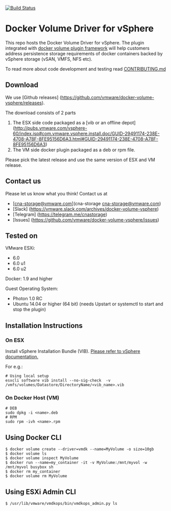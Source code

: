 [![Build Status](https://ci.vmware.run/api/badges/vmware/docker-volume-vsphere/status.svg)](https://ci.vmware.run/vmware/docker-volume-vsphere)

Docker Volume Driver for vSphere
================================

This repo hosts the Docker Volume Driver for vSphere. The plugin integrated with [docker volume
plugin framework](https://docs.docker.com/engine/extend/plugins_volume/) will help customers address persistence storage requirements of docker containers backed by vSphere storage (vSAN, VMFS, NFS etc). 

To read more about code development and testing read
[CONTRIBUTING.md](https://github.com/vmware/docker-volume-vsphere/blob/master/CONTRIBUTING.md)


## Download

We use [Github releases] (https://github.com/vmware/docker-volume-vsphere/releases).

The download consists of 2 parts

1. The ESX side code packaged as a [vib or an offline depot] (http://pubs.vmware.com/vsphere-60/index.jsp#com.vmware.vsphere.install.doc/GUID-29491174-238E-4708-A78F-8FE95156D6A3.html#GUID-29491174-238E-4708-A78F-8FE95156D6A3)
2. The VM side docker plugin packaged as a deb or rpm file. 

Please pick the latest release and use the same version of ESX and VM release.

## Contact us

Please let us know what you think! Contact us at 

* [cna-storage@vmware.com](cna-storage <cna-storage@vmware.com>)
* [Slack] (https://vmware.slack.com/archives/docker-volume-vsphere)
* [Telegram] (https://telegram.me/cnastorage)
* [Issues] (https://github.com/vmware/docker-volume-vsphere/issues)

## Tested on

VMware ESXi:
- 6.0
- 6.0 u1
- 6.0 u2

Docker: 1.9 and higher

Guest Operating System:
- Photon 1.0 RC
- Ubuntu 14.04 or higher (64 bit) (needs Upstart or systemctl to start and stop the plugin)

## Installation Instructions
### On ESX

Install vSphere Installation Bundle (VIB).  [Please refer to
vSphere documentation.](http://pubs.vmware.com/vsphere-60/index.jsp#com.vmware.vsphere.install.doc/GUID-29491174-238E-4708-A78F-8FE95156D6A3.html#GUID-29491174-238E-4708-A78F-8FE95156D6A3)

For e.g.:
```
# Using local setup
esxcli software vib install --no-sig-check  -v /vmfs/volumes/Datastore/DirectoryName/<vib_name>.vib
```
### On Docker Host (VM)

```
# DEB
sudo dpkg -i <name>.deb
# RPM
sudo rpm -ivh <name>.rpm
```

## Using Docker CLI

```
$ docker volume create --driver=vmdk --name=MyVolume -o size=10gb
$ docker volume ls
$ docker volume inspect MyVolume
$ docker run --name=my_container -it -v MyVolume:/mnt/myvol -w /mnt/myvol busybox sh
$ docker rm my_container
$ docker volume rm MyVolume
```

## Using ESXi Admin CLI
```
$ /usr/lib/vmware/vmdkops/bin/vmdkops_admin.py ls
```
